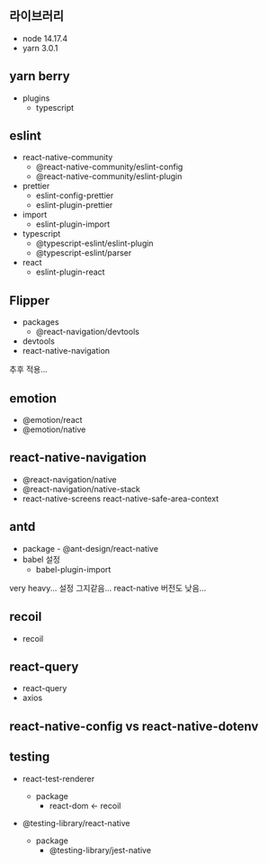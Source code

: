 ## 라이브러리

-   node 14.17.4
-   yarn 3.0.1

## yarn berry

-   plugins
    -   typescript

## eslint

-   react-native-community
    -   @react-native-community/eslint-config
    -   @react-native-community/eslint-plugin
-   prettier
    -   eslint-config-prettier
    -   eslint-plugin-prettier
-   import
    -   eslint-plugin-import
-   typescript
    -   @typescript-eslint/eslint-plugin
    -   @typescript-eslint/parser
-   react
    -   eslint-plugin-react

## Flipper

-   packages
    -   @react-navigation/devtools
-   devtools
-   react-native-navigation

추후 적용...

## emotion

-   @emotion/react
-   @emotion/native

## react-native-navigation

-   @react-navigation/native
-   @react-navigation/native-stack
-   react-native-screens react-native-safe-area-context

## antd

-   package - @ant-design/react-native
-   babel 설정
    -   babel-plugin-import

very heavy...
설정 그지같음...
react-native 버전도 낮음...

## recoil

-   recoil

## react-query

-   react-query
-   axios

## react-native-config vs react-native-dotenv

## testing

-   react-test-renderer

    -   package
        -   react-dom <- recoil

-   @testing-library/react-native
    -   package
        -   @testing-library/jest-native
